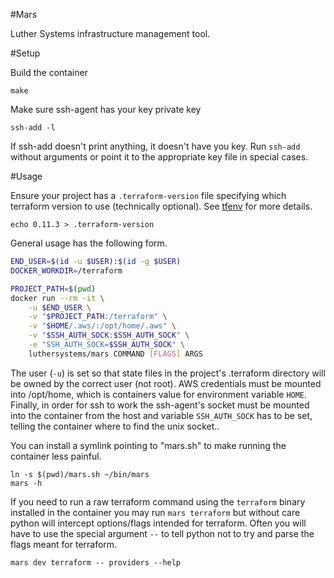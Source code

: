 #Mars

Luther Systems infrastructure management tool.

#Setup

Build the container

```
make
```

Make sure ssh-agent has your key private key

```
ssh-add -l
```

If ssh-add doesn't print anything, it doesn't have you key.  Run `ssh-add`
without arguments or point it to the appropriate key file in special cases.

#Usage

Ensure your project has a `.terraform-version` file specifying which terraform
version to use (technically optional).  See
[tfenv](https://github.com/kamatama41/tfenv) for more details.

```
echo 0.11.3 > .terraform-version
```

General usage has the following form.

```sh
END_USER=$(id -u $USER):$(id -g $USER)
DOCKER_WORKDIR=/terraform

PROJECT_PATH=$(pwd)
docker run --rm -it \
    -u $END_USER \
    -v "$PROJECT_PATH:/terraform" \
    -v "$HOME/.aws/:/opt/home/.aws" \
    -v "$SSH_AUTH_SOCK:$SSH_AUTH_SOCK" \
    -e "SSH_AUTH_SOCK=$SSH_AUTH_SOCK" \
    luthersystems/mars COMMAND [FLAGS] ARGS
```

The user (`-u`) is set so that state files in the project's .terraform
directory will be owned by the correct user (not root).  AWS credentials must
be mounted into /opt/home, which is containers value for environment variable
`HOME`.  Finally, in order for ssh to work the ssh-agent's socket must be
mounted into the container from the host and variable `SSH_AUTH_SOCK` has to be
set, telling the container where to find the unix socket..

You can install a symlink pointing to "mars.sh" to make running the container
less painful.

```
ln -s $(pwd)/mars.sh ~/bin/mars
mars -h
```

If you need to run a raw terraform command using the `terraform` binary
installed in the container you may run `mars terraform` but without care python
will intercept options/flags intended for terraform.  Often you will have to
use the special argument `--` to tell python not to try and parse the flags
meant for terraform.

```
mars dev terraform -- providers --help
```
